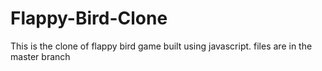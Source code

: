 # Flappy-Bird-Clone
This is the clone of flappy bird game built using javascript.
files are in the master branch

